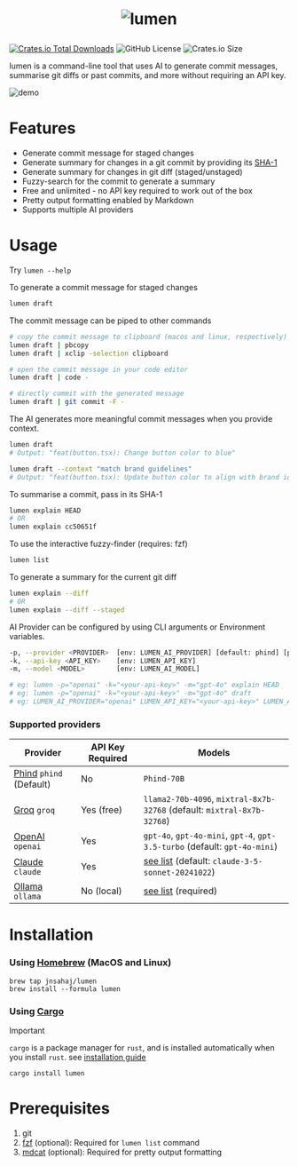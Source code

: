 
# <p align="center"><img src="https://github.com/user-attachments/assets/896f9239-134a-4428-9bb5-50ea59cdb5c3" alt="lumen" /></p>
[![Crates.io Total Downloads](https://img.shields.io/crates/d/lumen?label=downloads%20%40crates.io)](https://crates.io/crates/lumen)
![GitHub License](https://img.shields.io/github/license/jnsahaj/lumen)
![Crates.io Size](https://img.shields.io/crates/size/lumen)




lumen is a command-line tool that uses AI to generate commit messages, summarise git diffs or past commits, and more without requiring an API key.

![demo](https://github.com/user-attachments/assets/0d029bdb-3b11-4b5c-bed6-f5a91d8529f2)

# Features
- Generate commit message for staged changes
- Generate summary for changes in a git commit by providing its [SHA-1](https://graphite.dev/guides/git-hash)
- Generate summary for changes in git diff (staged/unstaged)
- Fuzzy-search for the commit to generate a summary
- Free and unlimited - no API key required to work out of the box
- Pretty output formatting enabled by Markdown
- Supports multiple AI providers

# Usage
Try `lumen --help`

To generate a commit message for staged changes
```zsh
lumen draft
```
The commit message can be piped to other commands
```zsh
# copy the commit message to clipboard (macos and linux, respectively)
lumen draft | pbcopy
lumen draft | xclip -selection clipboard

# open the commit message in your code editor
lumen draft | code -

# directly commit with the generated message
lumen draft | git commit -F -
```
The AI generates more meaningful commit messages when you provide context.

```zsh
lumen draft
# Output: "feat(button.tsx): Change button color to blue"

lumen draft --context "match brand guidelines"
# Output: "feat(button.tsx): Update button color to align with brand identity"
```
To summarise a commit, pass in its SHA-1 
```zsh
lumen explain HEAD
# OR
lumen explain cc50651f
```
To use the interactive fuzzy-finder (requires: fzf)
```zsh
lumen list
```
To generate a summary for the current git diff
```zsh
lumen explain --diff
# OR
lumen explain --diff --staged
```

AI Provider can be configured by using CLI arguments or Environment variables.
```sh
-p, --provider <PROVIDER>  [env: LUMEN_AI_PROVIDER] [default: phind] [possible values: openai, phind, groq, claude, ollama]
-k, --api-key <API_KEY>    [env: LUMEN_API_KEY]
-m, --model <MODEL>        [env: LUMEN_AI_MODEL]

# eg: lumen -p="openai" -k="<your-api-key>" -m="gpt-4o" explain HEAD
# eg: lumen -p="openai" -k="<your-api-key>" -m="gpt-4o" draft
# eg: LUMEN_AI_PROVIDER="openai" LUMEN_API_KEY="<your-api-key>" LUMEN_AI_MODEL="gpt-4o" lumen list
```

### Supported providers

| Provider                                                                                                             | API Key Required | Models                                                                                      |
|----------------------------------------------------------------------------------------------------------------------|------------------|---------------------------------------------------------------------------------------------|
| [Phind](https://www.phind.com/agent) `phind` (Default)                                                             | No              | `Phind-70B`                                                                                |
| [Groq](https://groq.com/) `groq`                                                                                   | Yes (free)      | `llama2-70b-4096`, `mixtral-8x7b-32768` (default: `mixtral-8x7b-32768`)                     |
| [OpenAI](https://platform.openai.com/docs/guides/text-generation/chat-completions-api) `openai`                    | Yes             | `gpt-4o`, `gpt-4o-mini`, `gpt-4`, `gpt-3.5-turbo` (default: `gpt-4o-mini`)                  |
| [Claude](https://claude.ai/new) `claude`                                                                     | Yes             | [see list](https://docs.anthropic.com/en/docs/about-claude/models#model-names) (default: `claude-3-5-sonnet-20241022`) |                                                                                |
| [Ollama](https://github.com/ollama/ollama) `ollama`                                                                     | No (local)             | [see list](https://github.com/ollama/ollama/blob/main/docs/api.md#model-names) (required) |                                                                                |


# Installation
### Using [Homebrew](https://brew.sh/) (MacOS and Linux)
```
brew tap jnsahaj/lumen
brew install --formula lumen
```
### Using [Cargo](https://github.com/rust-lang/cargo)

> [!IMPORTANT]
> `cargo` is a package manager for `rust`,
> and is installed automatically when you install `rust`.
> see [installation guide](https://doc.rust-lang.org/cargo/getting-started/installation.html)
```
cargo install lumen
```

# Prerequisites
1. git
2. [fzf](https://github.com/junegunn/fzf) (optional): Required for `lumen list` command
3. [mdcat](https://github.com/swsnr/mdcat) (optional): Required for pretty output formatting
